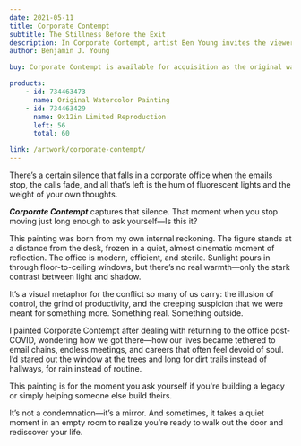 ```yaml
---
date: 2021-05-11
title: Corporate Contempt
subtitle: The Stillness Before the Exit
description: In Corporate Contempt, artist Ben Young invites the viewer into a moment of profound stillness and internal questioning. A lone figure stands motionless in a modern office, his back to us, bathed in muted light filtering through towering glass windows. The setting is familiar—an executive suite high above a city—but the emotional undercurrent is anything but routine.
author: Benjamin J. Young

buy: Corporate Contempt is available for acquisition as the original watercolor painting or as a high-quality limited reproduction. Collectors may choose between owning the one-of-a-kind original or a museum-grade print that preserves the emotional depth and detail of the work. Both options offer a meaningful way to bring this powerful and personal piece into your collection.

products:
    - id: 734463473
      name: Original Watercolor Painting
    - id: 734463429
      name: 9x12in Limited Reproduction
      left: 56
      total: 60

link: /artwork/corporate-contempt/
---
```


There’s a certain silence that falls in a corporate office when the emails stop, the calls fade, and all that’s left is the hum of fluorescent lights and the weight of your own thoughts.

___Corporate Contempt___ captures that silence. That moment when you stop moving just long enough to ask yourself—Is this it?

<!--more-->

This painting was born from my own internal reckoning. The figure stands at a distance from the desk, frozen in a quiet, almost cinematic moment of reflection. The office is modern, efficient, and sterile. Sunlight pours in through floor-to-ceiling windows, but there’s no real warmth—only the stark contrast between light and shadow.

It’s a visual metaphor for the conflict so many of us carry: the illusion of control, the grind of productivity, and the creeping suspicion that we were meant for something more. Something real. Something outside.

I painted Corporate Contempt after dealing with returning to the office post-COVID, wondering how we got there—how our lives became tethered to email chains, endless meetings, and careers that often feel devoid of soul. I’d stared out the window at the trees and long for dirt trails instead of hallways, for rain instead of routine.

This painting is for the moment you ask yourself if you're building a legacy or simply helping someone else build theirs.

It’s not a condemnation—it’s a mirror. And sometimes, it takes a quiet moment in an empty room to realize you’re ready to walk out the door and rediscover your life.